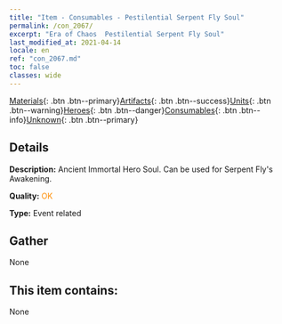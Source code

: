 ```yaml
---
title: "Item - Consumables - Pestilential Serpent Fly Soul"
permalink: /con_2067/
excerpt: "Era of Chaos  Pestilential Serpent Fly Soul"
last_modified_at: 2021-04-14
locale: en
ref: "con_2067.md"
toc: false
classes: wide
---
```

 [Materials](/Items/){: .btn .btn--primary}[Artifacts](/Items/Artifacts/){: .btn .btn--success}[Units](/Items/Units/){: .btn .btn--warning}[Heroes](/Items/Heroes/){: .btn .btn--danger}[Consumables](/Items/Consumables/){: .btn .btn--info}[Unknown](/Items/Unknown/){: .btn .btn--primary}

## Details
 **Description:** Ancient Immortal Hero Soul. Can be used for Serpent Fly's Awakening.

 **Quality:** <span style="color: #FF8C00">OK</span>

 **Type:** Event related

## Gather

  None

## This item contains:

  None

